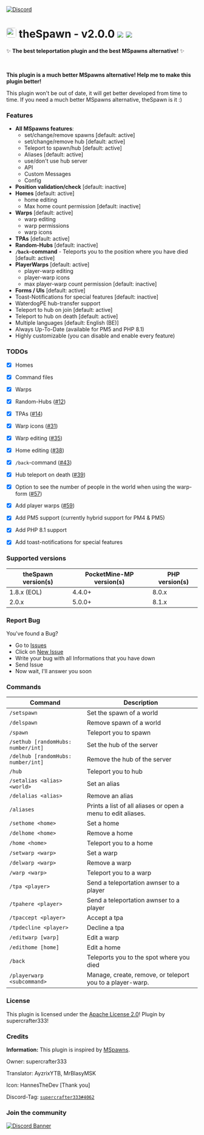 [![Discord](https://img.shields.io/badge/chat-on%20discord-7289da.svg)](https://discord.gg/ca6cWPpERp)
# <a href="https://supercrafter333.github.io/theSpawn/"><img src="https://github.com/supercrafter333/theSpawn/blob/master/icon.png?raw=true" width="26" float="left" style="border-radius: 0.3rem"></a> theSpawn - v2.0.0  [![](https://poggit.pmmp.io/shield.state/theSpawn)](https://poggit.pmmp.io/p/theSpawn) [![](https://poggit.pmmp.io/shield.dl.total/theSpawn)](https://poggit.pmmp.io/p/theSpawn)
✨ **The best teleportation plugin and the best MSpawns alternative!** ✨

<br />

**This plugin is a much better MSpawns alternative! Help me to make this plugin better!**

This plugin won't be out of date, it will get better developed from time to time. If you need a much better MSpawns alternative, theSpawn is it :)

### Features
- **All MSpawns features**:
  - set/change/remove spawns [default: active]
  - set/change/remove hub [default: active]
  - Teleport to spawn/hub [default: active]
  - Aliases [default: active]
  - use/don't use hub server
  - API
  - Custom Messages
  - Config
- **Position validation/check** [default: inactive]
- **Homes** [default: active]
  - home editing
  - Max home count permission [default: inactive]
- **Warps** [default: active]
  - warp editing
  - warp permissions
  - warp icons
- **TPAs** [default: active]
- **Random-Hubs** [default: inactive]
- **`/back`-command** - Teleports you to the position where you have died [default: active]
- **PlayerWarps** [default: active]
  - player-warp editing
  - player-warp icons
  - max player-warp count permission [default: inactive]
- **Forms / UIs** [default: active]
- Toast-Notifications for special features [default: inactive]
- WaterdogPE hub-transfer support
- Teleport to hub on join [default: active]
- Teleport to hub on death [default: active]
- Multiple languages [default: English (BE)]
- Always Up-To-Date (available for PM5 and PHP 8.1)
- Highly customizable (you can disable and enable every feature)

### TODOs
- [X] Homes
- [X] Command files
- [X] Warps
- [X] Random-Hubs ([#12](https://github.com/supercrafter333/theSpawn/issues/12))
- [X] TPAs ([#14](https://github.com/supercrafter333/theSpawn/issues/14))
- [X] Warp icons ([#31](https://github.com/supercrafter333/theSpawn/issues/31))
- [X] Warp editing ([#35](https://github.com/supercrafter333/theSpawn/issues/35))
- [X] Home editing ([#38](https://github.com/supercrafter333/theSpawn/issues/38))
- [X] `/back`-command ([#43](https://github.com/supercrafter333/theSpawn/issues/43))
- [X] Hub teleport on death ([#39](https://github.com/supercrafter333/theSpawn/issues/39))
- [X] Option to see the number of people in the world when using the warp-form ([#57](https://github.com/supercrafter333/theSpawn/issues/57))
- [X] Add player warps ([#59](https://github.com/supercrafter333/theSpawn/issues/59))
- [X] Add PM5 support (currently hybrid support for PM4 & PM5)
- [X] Add PHP 8.1 support
- [X] Add toast-notifications for special features


### Supported versions
| theSpawn version(s) | PocketMine-MP version(s) | PHP version(s) |
|---------------------|--------------------------|--------------|
| 1.8.x (EOL)         | 4.4.0+                   | 8.0.x        |
| 2.0.x               | 5.0.0+       | 8.1.x        |


### Report Bug
You've found a Bug?
- Go to [Issues](https://github.com/supercrafter333/theSpawn/issues)
- Click on [New Issue](https://github.com/supercrafter333/theSpawn/issues/new/choose)
- Write your bug with all Informations that you have down
- Send Issue
- Now wait, I'll answer you soon

### Commands
| **Command**                        | **Description**                                              |
|------------------------------------|--------------------------------------------------------------|
| `/setspawn`                        | Set the spawn of a world                                     |
| `/delspawn`                        | Remove spawn of a world                                      |
| `/spawn`                           | Teleport you to spawn                                        |
| `/sethub [randomHubs: number/int]` | Set the hub of the server                                    |
| `/delhub [randomHubs: number/int]` | Remove the hub of the server                                 |
| `/hub`                             | Teleport you to hub                                          |
| `/setalias <alias> <world>`        | Set an alias                                                 |
| `/delalias <alias>`                | Remove an alias                                              |
| `/aliases`                         | Prints a list of all aliases or open a menu to edit aliases. |
| `/sethome <home>`                  | Set a home                                                   |
| `/delhome <home>`                  | Remove a home                                                |
| `/home <home>`                     | Teleport you to a home                                       |
| `/setwarp <warp>`                  | Set a warp                                                   |
| `/delwarp <warp>`                  | Remove a warp                                                |
| `/warp <warp>`                     | Teleport you to a warp                                       |
| `/tpa <player>`                    | Send a teleportation awnser to a player                      |
| `/tpahere <player>`                | Send a teleportation awnser to a player                      |
| `/tpaccept <player>`               | Accept a tpa                                                 |
| `/tpdecline <player>`              | Decline a tpa                                                |
| `/editwarp [warp]`                 | Edit a warp                                                  |
| `/edithome [home]`                 | Edit a home                                                  |
| `/back`                            | Teleports you to the spot where you died                     |
| `/playerwarp <subcommand>`         | Manage, create, remove, or teleport you to a player-warp.    |

### License
This plugin is licensed under the [Apache License 2.0](/LICENSE)! Plugin by supercrafter333!

### Credits
**Information:** This plugin is inspired by [MSpawns](https://github.com/EvolSoft/MSpawns).

Owner: supercrafter333

Translator: AyzrixYTB, MrBlasyMSK

Icon: HannesTheDev [Thank you]

Discord-Tag: [`supercrafter333#4062`](https://discordapp.com/users/511252471616897024)


### Join the community
[![Discord Banner](https://discordapp.com/api/guilds/847099444465238036/widget.png?style=banner3)](https://discord.gg/ca6cWPpERp)
